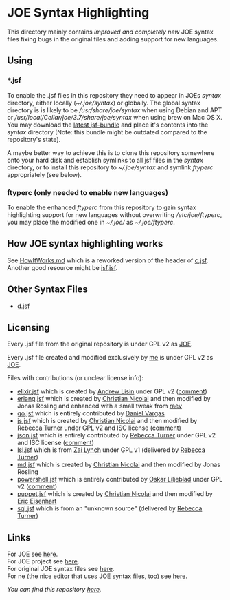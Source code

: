 # JOE Syntax Highlighting

This directory mainly contains *improved and completely new* JOE syntax files fixing bugs in the original files and adding support for new languages.

## Using

### *.jsf

To enable the .jsf files in this repository they need to appear in JOEs *syntax* directory, either locally (*~/.joe/syntax*) or globally. The global syntax directory is is likely to be */usr/share/joe/syntax* when using Debian and APT or */usr/local/Cellar/joe/3.7/share/joe/syntax* when using brew on Mac OS X.  You may download the [latest jsf-bundle](https://github.com/downloads/cmur2/joe-syntax/jsf-bundle_2.tar) and place it's contents into the *syntax* directory (Note: this bundle might be outdated compared to the repository's state).

A maybe better way to achieve this is to clone this repository somewhere onto your hard disk and establish symlinks to all jsf files in the *syntax* directory, or to install this repository to *~/.joe/syntax* and symlink *ftyperc* appropriately (see below).

### ftyperc (only needed to enable new languages)

To enable the enhanced *ftyperc* from this repository to gain syntax highlighting support for new languages without overwriting */etc/joe/ftyperc*, you may place the modified one in *~/.joe/* as *~/.joe/ftyperc*.

## How JOE syntax highlighting works

See [HowItWorks.md](https://github.com/cmur2/joe-syntax/blob/master/HowItWorks.md) which is a reworked version of the header of [c.jsf](http://joe-editor.hg.sourceforge.net/hgweb/joe-editor/joe-editor/file/tip/syntax/c.jsf.in). Another good resource might be [jsf.jsf](http://joe-editor.hg.sourceforge.net/hgweb/joe-editor/joe-editor/file/tip/syntax/jsf.jsf.in).

## Other Syntax Files

* [d.jsf](https://gist.github.com/1032393)

## Licensing

Every .jsf file from the original repository is under GPL v2 as [JOE](http://sourceforge.net/projects/joe-editor/).

Every .jsf file created and modified exclusively by [me](https://github.com/cmur2) is under GPL v2 as [JOE](http://sourceforge.net/projects/joe-editor/).

Files with contributions (or unclear license info):

* [elixir.jsf](https://github.com/cmur2/joe-syntax/blob/master/elixir.jsf) which is created by [Andrew Lisin](https://github.com/avli) under GPL v2 ([comment](https://github.com/cmur2/joe-syntax/pull/18#issuecomment-69193456))
* [erlang.jsf](https://github.com/cmur2/joe-syntax/blob/master/erlang.jsf) which is created by [Christian Nicolai](https://github.com/cmur2) and then modified by Jonas Rosling and enhanced with a small tweak from [raev](https://github.com/raev)
* [go.jsf](https://github.com/cmur2/joe-syntax/blob/master/go.jsf) which is entirely contributed by [Daniel Vargas](https://github.com/danielvargas)
* [js.jsf](https://github.com/cmur2/joe-syntax/blob/master/js.jsf) which is created by [Christian Nicolai](https://github.com/cmur2) and then modified by [Rebecca Turner](https://github.com/iarna) under GPL v2 and ISC license ([comment](https://github.com/cmur2/joe-syntax/pull/13#issuecomment-76939710))
* [json.jsf](https://github.com/cmur2/joe-syntax/blob/master/json.jsf) which is entirely contributed by [Rebecca Turner](https://github.com/iarna) under GPL v2 and ISC license ([comment](https://github.com/cmur2/joe-syntax/pull/14#issuecomment-76939731))
* [lsl.jsf](https://github.com/cmur2/joe-syntax/blob/master/lsl.jsf) which is from [Zai Lynch](https://wiki.secondlife.com/wiki/User:Zai_Lynch) under GPL v1 (delivered by [Rebecca Turner](https://github.com/iarna))
* [md.jsf](https://github.com/cmur2/joe-syntax/blob/master/md.jsf) which is created by [Christian Nicolai](https://github.com/cmur2) and then modified by Jonas Rosling
* [powershell.jsf](https://github.com/cmur2/joe-syntax/blob/master/powershell.jsf) which is entirely contributed by [Oskar Liljeblad](https://github.com/osklil) under GPL v2 ([comment](https://github.com/cmur2/joe-syntax/pull/5#issuecomment-76935968))
* [puppet.jsf](https://github.com/cmur2/joe-syntax/blob/master/puppet.jsf) which is created by [Christian Nicolai](https://github.com/cmur2) and then modified by [Eric Eisenhart](https://github.com/eeisenhart)
* [sql.jsf](https://github.com/cmur2/joe-syntax/blob/master/sql.jsf) which is from an "unknown source" (delivered by [Rebecca Turner](https://github.com/iarna))

## Links

For JOE see [here](http://joe-editor.sourceforge.net/).  
For JOE project see [here](http://sourceforge.net/projects/joe-editor/).  
For original JOE syntax files see [here](http://joe-editor.hg.sourceforge.net/hgweb/joe-editor/joe-editor/file/tip/syntax).  
For ne (the nice editor that uses JOE syntax files, too) see [here](http://ne.di.unimi.it/).  

*You can find this repository [here](https://github.com/cmur2/joe-syntax).*

